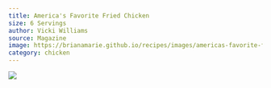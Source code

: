 ```yaml
---
title: America's Favorite Fried Chicken
size: 6 Servings
author: Vicki Williams
source: Magazine
image: https://brianamarie.github.io/recipes/images/americas-favorite-fried-chicken.png
category: chicken
---
```

![](https://brianamarie.github.io/recipes/images/americas-favorite-fried-chicken.png)
